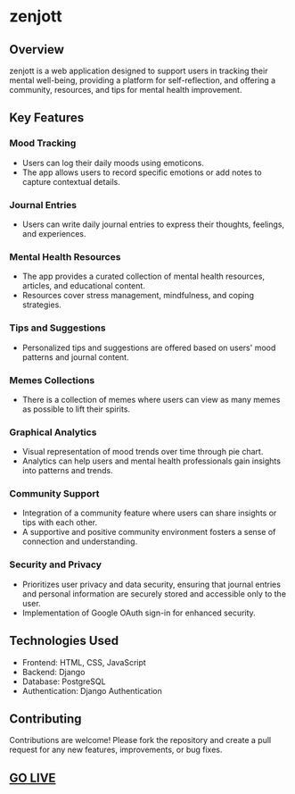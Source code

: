 # zenjott

## Overview
zenjott is a web application designed to support users in tracking their mental well-being, providing a platform for self-reflection, and offering a community, resources, and tips for mental health improvement.

## Key Features
### Mood Tracking
- Users can log their daily moods using emoticons.
- The app allows users to record specific emotions or add notes to capture contextual details.

### Journal Entries
- Users can write daily journal entries to express their thoughts, feelings, and experiences.

### Mental Health Resources
- The app provides a curated collection of mental health resources, articles, and educational content.
- Resources cover stress management, mindfulness, and coping strategies.

### Tips and Suggestions
- Personalized tips and suggestions are offered based on users' mood patterns and journal content.

### Memes Collections
- There is a collection of memes where users can view as many memes as possible to lift their spirits.

### Graphical Analytics
- Visual representation of mood trends over time through pie chart.
- Analytics can help users and mental health professionals gain insights into patterns and trends.

### Community Support
- Integration of a community feature where users can share insights or tips with each other.
- A supportive and positive community environment fosters a sense of connection and understanding.

### Security and Privacy
- Prioritizes user privacy and data security, ensuring that journal entries and personal information are securely stored and accessible only to the user.
- Implementation of Google OAuth sign-in for enhanced security.

## Technologies Used
- Frontend: HTML, CSS, JavaScript
- Backend: Django
- Database: PostgreSQL
- Authentication: Django Authentication

## Contributing
Contributions are welcome! Please fork the repository and create a pull request for any new features, improvements, or bug fixes.

## [GO LIVE](https://zenjott-dev-cgeh.2.us-1.fl0.io/)

